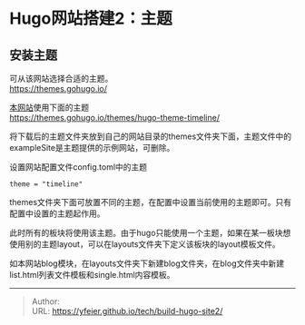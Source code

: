 # Hugo网站搭建2：主题


## 安装主题

可从该网站选择合适的主题。  
https://themes.gohugo.io/


[本网站](https://avgle.top/pages/)使用下面的主题  
https://themes.gohugo.io/themes/hugo-theme-timeline/

将下载后的主题文件夹放到自己的网站目录的themes文件夹下面，主题文件中的exampleSite是主题提供的示例网站，可删除。

设置网站配置文件config.toml中的主题
```
theme = "timeline"
```

themes文件夹下面可放置不同的主题，在配置中设置当前使用的主题即可。只有配置中设置的主题起作用。  


此时所有的板块将使用该主题。由于hugo只能使用一个主题，如果在某一板块想使用别的主题layout，可以在layouts文件夹下定义该板块的layout模板文件。

如本网站blog模块，在layouts文件夹下新建blog文件夹，在blog文件夹中新建list.html列表文件模板和single.html内容模板。




---

> Author:   
> URL: https://yfeier.github.io/tech/build-hugo-site2/  

